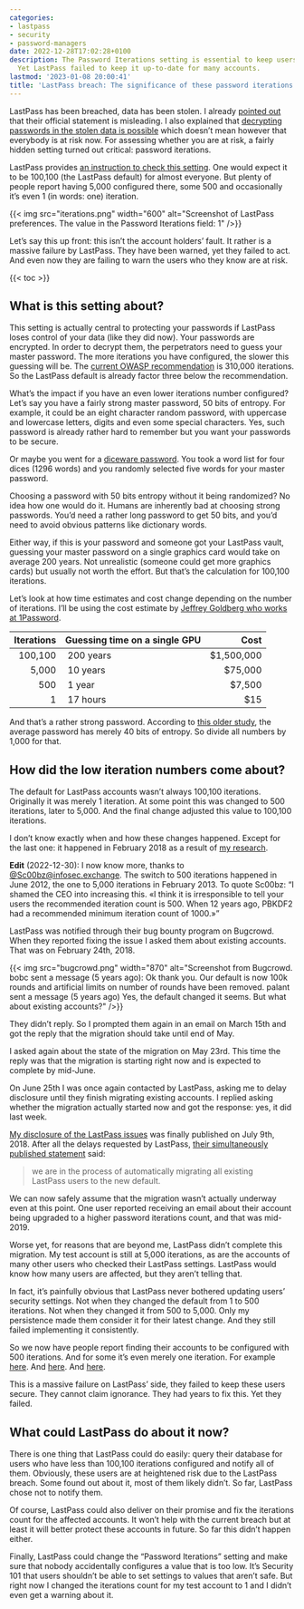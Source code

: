 ```yaml
---
categories:
- lastpass
- security
- password-managers
date: 2022-12-28T17:02:28+0100
description: The Password Iterations setting is essential to keep users’ data secure.
  Yet LastPass failed to keep it up-to-date for many accounts.
lastmod: '2023-01-08 20:00:41'
title: 'LastPass breach: The significance of these password iterations'
---
```


LastPass has been breached, data has been stolen. I already [pointed out](/2022/12/26/whats-in-a-pr-statement-lastpass-breach-explained/) that their official statement is misleading. I also explained that [decrypting passwords in the stolen data is possible](/2022/12/23/lastpass-has-been-breached-what-now/) which doesn’t mean however that everybody is at risk now. For assessing whether you are at risk, a fairly hidden setting turned out critical: password iterations.

LastPass provides [an instruction to check this setting](https://support.lastpass.com/help/how-do-i-change-my-password-iterations-for-lastpass). One would expect it to be 100,100 (the LastPass default) for almost everyone. But plenty of people report having 5,000 configured there, some 500 and occasionally it’s even 1 (in words: one) iteration.

{{< img src="iterations.png" width="600" alt="Screenshot of LastPass preferences. The value in the Password Iterations field: 1" />}}

Let’s say this up front: this isn’t the account holders’ fault. It rather is a massive failure by LastPass. They have been warned, yet they failed to act. And even now they are failing to warn the users who they know are at risk.

{{< toc >}}

## What is this setting about?

This setting is actually central to protecting your passwords if LastPass loses control of your data (like they did now). Your passwords are encrypted. In order to decrypt them, the perpetrators need to guess your master password. The more iterations you have configured, the slower this guessing will be. The [current OWASP recommendation](https://cheatsheetseries.owasp.org/cheatsheets/Password_Storage_Cheat_Sheet.html#pbkdf2) is 310,000 iterations. So the LastPass default is already factor three below the recommendation.

What’s the impact if you have an even lower iterations number configured? Let’s say you have a fairly strong master password, 50 bits of entropy. For example, it could be an eight character random password, with uppercase and lowercase letters, digits and even some special characters. Yes, such password is already rather hard to remember but you want your passwords to be secure.

Or maybe you went for a [diceware password](https://en.wikipedia.org/wiki/Diceware). You took a word list for four dices (1296 words) and you randomly selected five words for your master password.

Choosing a password with 50 bits entropy without it being randomized? No idea how one would do it. Humans are inherently bad at choosing strong passwords. You’d need a rather long password to get 50 bits, and you’d need to avoid obvious patterns like dictionary words.

Either way, if this is your password and someone got your LastPass vault, guessing your master password on a single graphics card would take on average 200 years. Not unrealistic (someone could get more graphics cards) but usually not worth the effort. But that’s the calculation for 100,100 iterations.

Let’s look at how time estimates and cost change depending on the number of iterations. I’ll be using the cost estimate by [Jeffrey Goldberg who works at 1Password](https://ioc.exchange/@jpgoldberg/109589071740635270).

| Iterations | Guessing time on a single GPU | Cost      |
|-----------:|-------------------------------|----------:|
| 100,100    | &nbsp;200 years               | $1,500,000|
| 5,000      | &nbsp;10 years                | $75,000   |
| 500        | &nbsp;1 year                  | $7,500    |
| 1          | &nbsp;17 hours                | $15       |

And that’s a rather strong password. According to [this older study](https://www.microsoft.com/en-us/research/wp-content/uploads/2006/11/www2007.pdf), the average password has merely 40 bits of entropy. So divide all numbers by 1,000 for that.

## How did the low iteration numbers come about?

The default for LastPass accounts wasn’t always 100,100 iterations. Originally it was merely 1 iteration. At some point this was changed to 500 iterations, later to 5,000. And the final change adjusted this value to 100,100 iterations.

I don’t know exactly when and how these changes happened. Except for the last one: it happened in February 2018 as a result of [my research](/2018/07/09/is-your-lastpass-data-really-safe-in-the-encrypted-online-vault/#cracking-the-encryption).

**Edit** (2022-12-30): I now know more, thanks to [@Sc00bz@infosec.exchange](https://infosec.exchange/@sc00bz/109599415792124027). The switch to 500 iterations happened in June 2012, the one to 5,000 iterations in February 2013. To quote Sc00bz: “I shamed the CEO into increasing this. «I think it is irresponsible to tell your users the recommended iteration count is 500. When 12 years ago, PBKDF2 had a recommended minimum iteration count of 1000.»”

LastPass was notified through their bug bounty program on Bugcrowd. When they reported fixing the issue I asked them about existing accounts. That was on February 24th, 2018.

{{< img src="bugcrowd.png" width="870" alt="Screenshot from Bugcrowd. bobc sent a message (5 years ago): Ok thank you. Our default is now 100k rounds and artificial limits on number of rounds have been removed. palant sent a message (5 years ago) Yes, the default changed it seems. But what about existing accounts?" />}}

They didn’t reply. So I prompted them again in an email on March 15th and got the reply that the migration should take until end of May.

I asked again about the state of the migration on May 23rd. This time the reply was that the migration is starting right now and is expected to complete by mid-June.

On June 25th I was once again contacted by LastPass, asking me to delay disclosure until they finish migrating existing accounts. I replied asking whether the migration actually started now and got the response: yes, it did last week.

[My disclosure of the LastPass issues](/2018/07/09/is-your-lastpass-data-really-safe-in-the-encrypted-online-vault/) was finally published on July 9th, 2018. After all the delays requested by LastPass, [their simultaneously published statement](https://blog.lastpass.com/2018/07/lastpass-bugcrowd-update/) said:

> we are in the process of automatically migrating all existing LastPass users to the new default.

We can now safely assume that the migration wasn’t actually underway even at this point. One user reported receiving an email about their account being upgraded to a higher password iterations count, and that was mid-2019.

Worse yet, for reasons that are beyond me, LastPass didn’t complete this migration. My test account is still at 5,000 iterations, as are the accounts of many other users who checked their LastPass settings. LastPass would know how many users are affected, but they aren’t telling that.

In fact, it’s painfully obvious that LastPass never bothered updating users’ security settings. Not when they changed the default from 1 to 500 iterations. Not when they changed it from 500 to 5,000. Only my persistence made them consider it for their latest change. And they still failed implementing it consistently.

So we now have people report finding their accounts to be configured with 500 iterations. And for some it’s even merely one iteration. For example [here](https://social.treehouse.systems/@particles/109566045071178513). And [here](https://news.ycombinator.com/item?id=34152779). And [here](https://snabelen.no/@vegardlarsen/109575002998425618).

This is a massive failure on LastPass’ side, they failed to keep these users secure. They cannot claim ignorance. They had years to fix this. Yet they failed.

## What could LastPass do about it now?

There is one thing that LastPass could do easily: query their database for users who have less than 100,100 iterations configured and notify all of them. Obviously, these users are at heightened risk due to the LastPass breach. Some found out about it, most of them likely didn’t. So far, LastPass chose not to notify them.

Of course, LastPass could also deliver on their promise and fix the iterations count for the affected accounts. It won’t help with the current breach but at least it will better protect these accounts in future. So far this didn’t happen either.

Finally, LastPass could change the “Password Iterations” setting and make sure that nobody accidentally configures a value that is too low. It’s Security 101 that users shouldn’t be able to set settings to values that aren’t safe. But right now I changed the iterations count for my test account to 1 and I didn’t even get a warning about it.